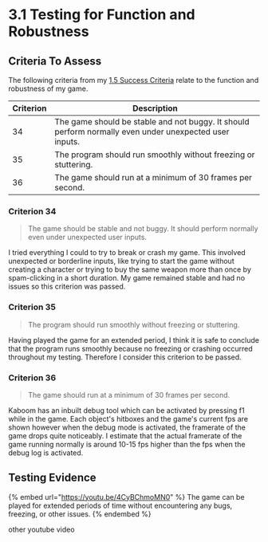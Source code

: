 # 3.1 Testing for Function and Robustness

## Criteria To Assess

The following criteria from my [1.5 Success Criteria](../analysis/1.5-success-criteria.md) relate to the function and robustness of my game.

| Criterion | Description                                                                                            |
| --------- | ------------------------------------------------------------------------------------------------------ |
| 34        | The game should be stable and not buggy. It should perform normally even under unexpected user inputs. |
| 35        | The program should run smoothly without freezing or stuttering.                                        |
| 36        | The game should run at a minimum of 30 frames per second.                                              |

### Criterion 34

> The game should be stable and not buggy. It should perform normally even under unexpected user inputs.

I tried everything I could to try to break or crash my game. This involved unexpected or borderline inputs, like trying to start the game without creating a character or trying to buy the same weapon more than once by spam-clicking in a short duration. My game remained stable and had no issues so this criterion was passed.

### Criterion 35

> The program should run smoothly without freezing or stuttering.

Having played the game for an extended period, I think it is safe to conclude that the program runs smoothly because no freezing or crashing occurred throughout my testing. Therefore I consider this criterion to be passed.

### Criterion 36

> The game should run at a minimum of 30 frames per second.

Kaboom has an inbuilt debug tool which can be activated by pressing f1 while in the game. Each object's hitboxes and the game's current fps are shown however when the debug mode is activated, the framerate of the game drops quite noticeably. I estimate that the actual framerate of the game running normally is around 10-15 fps higher than the fps when the debug log is activated.

## Testing Evidence

{% embed url="https://youtu.be/4CyBChmoMN0" %}
The game can be played for extended periods of time without encountering any bugs, freezing, or other issues.
{% endembed %}

other youtube video
